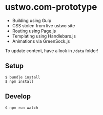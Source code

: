 # ustwo.com-prototype

  * Building using Gulp
  * CSS stolen from live ustwo site
  * Routing using Page.js
  * Templating using Handlebars.js
  * Animations via GreenSock.js

To update content, have a look in `/data` folder!

## Setup

    $ bundle install
    $ npm install

## Develop

    $ npm run watch
